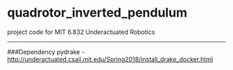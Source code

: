 # quadrotor_inverted_pendulum
project code for MIT 6.832 Underactuated Robotics

---
###Dependency
pydrake - http://underactuated.csail.mit.edu/Spring2018/install_drake_docker.html

